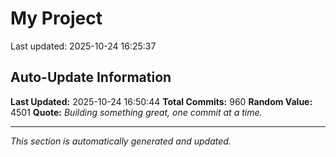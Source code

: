 # My Project


Last updated: 2025-10-24 16:25:37







































































































































































































































































































































































































































































































































































































































































































































































































































































































































































































































































































































































































































































































































































































## Auto-Update Information

**Last Updated:** 2025-10-24 16:50:44
**Total Commits:** 960
**Random Value:** 4501
**Quote:** _Building something great, one commit at a time._

---
_This section is automatically generated and updated._